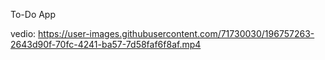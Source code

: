 To-Do App

vedio:
https://user-images.githubusercontent.com/71730030/196757263-2643d90f-70fc-4241-ba57-7d58faf6f8af.mp4

